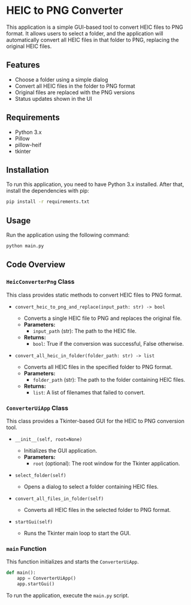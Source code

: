 # HEIC to PNG Converter

This application is a simple GUI-based tool to convert HEIC files to PNG format. It allows users to select a folder, and the application will automatically convert all HEIC files in that folder to PNG, replacing the original HEIC files.

## Features

- Choose a folder using a simple dialog
- Convert all HEIC files in the folder to PNG format
- Original files are replaced with the PNG versions
- Status updates shown in the UI

## Requirements

- Python 3.x
- Pillow
- pillow-heif
- tkinter

## Installation

To run this application, you need to have Python 3.x installed. After that, install the dependencies with pip:

```bash
pip install -r requirements.txt
```

## Usage

Run the application using the following command:

```bash
python main.py
```

## Code Overview

### `HeicConverterPng` Class

This class provides static methods to convert HEIC files to PNG format.

- `convert_heic_to_png_and_replace(input_path: str) -> bool`

  - Converts a single HEIC file to PNG and replaces the original file.
  - **Parameters:**
    - `input_path` (str): The path to the HEIC file.
  - **Returns:**
    - `bool`: True if the conversion was successful, False otherwise.

- `convert_all_heic_in_folder(folder_path: str) -> list`
  - Converts all HEIC files in the specified folder to PNG format.
  - **Parameters:**
    - `folder_path` (str): The path to the folder containing HEIC files.
  - **Returns:**
    - `list`: A list of filenames that failed to convert.

### `ConverterUiApp` Class

This class provides a Tkinter-based GUI for the HEIC to PNG conversion tool.

- `__init__(self, root=None)`

  - Initializes the GUI application.
  - **Parameters:**
    - `root` (optional): The root window for the Tkinter application.

- `select_folder(self)`

  - Opens a dialog to select a folder containing HEIC files.

- `convert_all_files_in_folder(self)`

  - Converts all HEIC files in the selected folder to PNG format.

- `startGui(self)`
  - Runs the Tkinter main loop to start the GUI.

### `main` Function

This function initializes and starts the `ConverterUiApp`.

```python
def main():
    app = ConverterUiApp()
    app.startGui()
```

To run the application, execute the `main.py` script.
